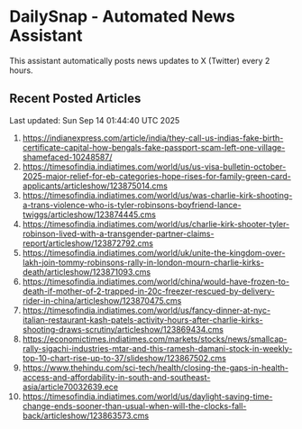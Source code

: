 # DailySnap - Automated News Assistant

This assistant automatically posts news updates to X (Twitter) every 2 hours.

## Recent Posted Articles

Last updated: Sun Sep 14 01:44:40 UTC 2025

1. https://indianexpress.com/article/india/they-call-us-indias-fake-birth-certificate-capital-how-bengals-fake-passport-scam-left-one-village-shamefaced-10248587/
2. https://timesofindia.indiatimes.com/world/us/us-visa-bulletin-october-2025-major-relief-for-eb-categories-hope-rises-for-family-green-card-applicants/articleshow/123875014.cms
3. https://timesofindia.indiatimes.com/world/us/was-charlie-kirk-shooting-a-trans-violence-who-is-tyler-robinsons-boyfriend-lance-twiggs/articleshow/123874445.cms
4. https://timesofindia.indiatimes.com/world/us/charlie-kirk-shooter-tyler-robinson-lived-with-a-transgender-partner-claims-report/articleshow/123872792.cms
5. https://timesofindia.indiatimes.com/world/uk/unite-the-kingdom-over-lakh-join-tommy-robinsons-rally-in-london-mourn-charlie-kirks-death/articleshow/123871093.cms
6. https://timesofindia.indiatimes.com/world/china/would-have-frozen-to-death-if-mother-of-2-trapped-in-20c-freezer-rescued-by-delivery-rider-in-china/articleshow/123870475.cms
7. https://timesofindia.indiatimes.com/world/us/fancy-dinner-at-nyc-italian-restaurant-kash-patels-activity-hours-after-charlie-kirks-shooting-draws-scrutiny/articleshow/123869434.cms
8. https://economictimes.indiatimes.com/markets/stocks/news/smallcap-rally-sigachi-industries-mtar-and-this-ramesh-damani-stock-in-weekly-top-10-chart-rise-up-to-37/slideshow/123867502.cms
9. https://www.thehindu.com/sci-tech/health/closing-the-gaps-in-health-access-and-affordability-in-south-and-southeast-asia/article70032639.ece
10. https://timesofindia.indiatimes.com/world/us/daylight-saving-time-change-ends-sooner-than-usual-when-will-the-clocks-fall-back/articleshow/123863573.cms
